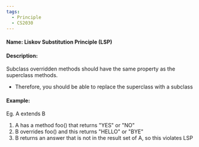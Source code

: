 ```yaml
---
tags:
  - Principle
  - CS2030
---
```

#### Name: Liskov Substitution Principle (LSP)

#### Description:
Subclass overridden methods should have the same property as the superclass methods.
- Therefore, you should be able to replace the superclass with a subclass

#### Example:
Eg. A extends B
1. A has a method foo() that returns "YES" or "NO"
2. B overrides foo() and this returns "HELLO" or "BYE"
3. B returns an answer that is not in the result set of A, so this violates LSP
